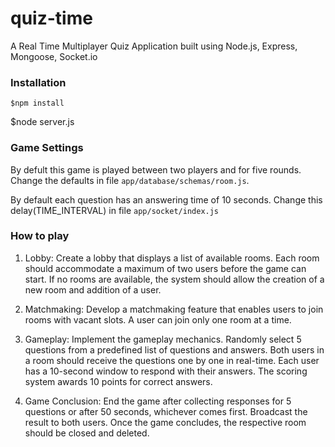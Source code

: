 # quiz-time

A Real Time Multiplayer Quiz Application built using Node.js, Express, Mongoose, Socket.io 

### Installation

	$npm install
 $node server.js

### Game Settings

By defult this game is played between two players and for five rounds.
Change the defaults in file `app/database/schemas/room.js`.

By default each question has an answering time of 10 seconds.
Change this delay(TIME_INTERVAL) in file  `app/socket/index.js`

### How to play
1. Lobby:
Create a lobby that displays a list of available rooms. Each room should accommodate a maximum of two users before the game can start. If no rooms are available, the system should allow the creation of a new room and addition of a user.

2. Matchmaking:
Develop a matchmaking feature that enables users to join rooms with vacant slots. A user can join only one room at a time.

3. Gameplay:
Implement the gameplay mechanics. Randomly select 5 questions from a predefined list of questions and answers. Both users in a room should receive the questions one by one in real-time. Each user has a 10-second window to respond with their answers. The scoring system awards 10 points for correct answers.

4. Game Conclusion:
End the game after collecting responses for 5 questions or after 50 seconds, whichever comes first. Broadcast the result to both users. Once the game concludes, the respective room should be closed and deleted.
